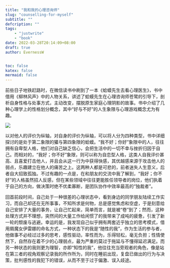 ```yaml
---
title: "我和我的心理咨询师"
slug: "counselling-for-myself"
subtitle: ""
defcription: ""
tags:
    - "justwrite"
    - "book"
date: 2022-03-28T20:14:09+08:00
draft: true
author: EvernessW


toc: false
katex: false
mermaid: false
---
```




前些日子地铁赶路时，在微信读书中刷到了一本《蛤蟆先生去看心理医生》，书中借用《柳林风声》中的人物关系，讲述了蛤蟆先生在心理咨询师苍鹭的引导下，剖析自身性格与处事方式，主动改变，摆脱原生家庭心理阴影的故事。书中介绍了几种心理学上的性格划分概念，其中“好与不好”的人生象限与心理游戏概念尤为有趣。

![](https://img.ioyoi.me/202203282029993.webp)

以对他人的评价为纵轴，对自身的评价为纵轴，可以将人分为四种类型，书中详细探讨的是处于第二象限的獾与第四象限的蛤蟆。“我不好；你好”象限中的人，往往拥有自卑型人格，他们对自己缺乏信心，会把生活中的一切不幸与挫折归因于自己。而相对的，“我好；你不好”象限，则可以称为自恋型人格，这类人自我评价甚高、且喜爱打击他人，并且会从这一行为中获得快感，其优越感来源于攻击他人的弱点，乐趣建立在他人的痛苦之上。这两种人都是可悲的，前者迷失人生意义，后者自大招致孤独。不过有趣的一点是，在和朋友的交流中我了解到，“我好；你不好”的人格虽然招人反感，但在某些领域中往往更能胜任领导者的岗位，他们执着于自己的方向，做决策时绝不优柔寡断，是团队协作中效率最高的“独裁者”。

回首前段时间，自己处于一种很差的心理状态中，看到身边的同学朋友陆续工作实习，而自己却还在无所事事，不知所求是何物，总是感觉焦虑和空虚，于是刻意给自己安排了大量的事务，让自己忙起来，简单而言，就是被“卷”到了；然而，这种处理方式并不理想，突然间的大量工作给闲惯了的我带来了成吨的疲惫，引发了新一轮的颓废与逃避。幸运的是，我发现自己似乎拥有两套近乎独立的思考模式，借用屑魔女伊雷娜的命名方式，一种状态下的我是“随性的我”，作为生活的参与者，他做事不必经过过多的思考，感性驱动，率性而为，乐得轻松，毫无负担；性情使然下，自然存在着不少的心理弱点，最为严重的莫过于拖延与不懂得延迟满足。而另一种状态的我则更为理智，亦即“知性的我”，他往往充当旁观者的角色，像是站在第三者的视角观察记录我的所作所为，同时在睡前出现，复盘已做出的行为与决策，批判感性的我犯下的错误，从而不至于过于偏激、误入歧途。
